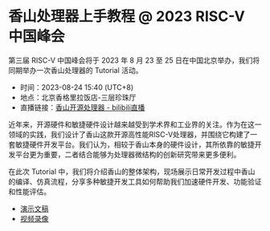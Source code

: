 # 香山处理器上手教程 @ 2023 RISC-V 中国峰会

第三届 RISC-V 中国峰会将于 2023 年 8 月 23 至 25 日在中国北京举办，我们将同期举办一次香山处理器的 Tutorial 活动。

* 时间：2023-08-24 15:40 (UTC+8)
* 地点：北京香格里拉饭店-三层珍珠厅
* 直播链接：[香山开源处理器 - bilibili直播](https://live.bilibili.com/30679728)

近年来，开源硬件和敏捷硬件设计越来越受到学术界和工业界的关注。作为在这一领域的实践，我们设计了香山这款开源高性能RISC-V处理器，并围绕它构建了一套敏捷硬件开发平台。我们认为，相较于香山本身的硬件设计，其所依靠的敏捷开发平台更为重要，二者结合能够为处理器微结构的创新研究带来更多便利。

在此次 Tutorial 中，我们将介绍香山的整体架构，现场展示日常开发过程中香山的编译、仿真流程，分享多种敏捷开发工具如何帮助我们加速硬件开发、功能验证和性能评估。

* [演示文稿](https://github.com/OpenXiangShan/XiangShan-doc/raw/main/tutorial/20230824-RVSC23-香山Tutorial.pdf)
* [视频录像](#)

